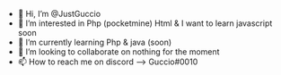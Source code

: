 - 👋 Hi, I’m @JustGuccio
- 👀 I’m interested in Php (pocketmine) Html & I want to learn javascript soon
- 🌱 I’m currently learning Php & java (soon)
- 💞️ I’m looking to collaborate on nothing for the moment
- 📫 How to reach me on discord --> Guccio#0010

<!---
JustGuccio/JustGuccio is a ✨ special ✨ repository because its `README.md` (this file) appears on your GitHub profile.
You can click the Preview link to take a look at your changes.
--->
